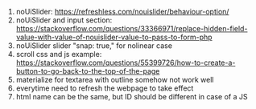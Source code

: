 1. noUiSlider: https://refreshless.com/nouislider/behaviour-option/
2. noUiSlider and input section: https://stackoverflow.com/questions/33366971/replace-hidden-field-value-with-value-of-nouislider-value-to-pass-to-form-php
3. noUiSlider slider "snap: true," for nolinear case
4. scroll css and js example: https://stackoverflow.com/questions/55399726/how-to-create-a-button-to-go-back-to-the-top-of-the-page
5. materialize for textarea with outline somehow not work well
6. everytime need to refresh the webpage to take effect
7. html name can be the same, but ID should be different in case of a JS <script> with getID.
